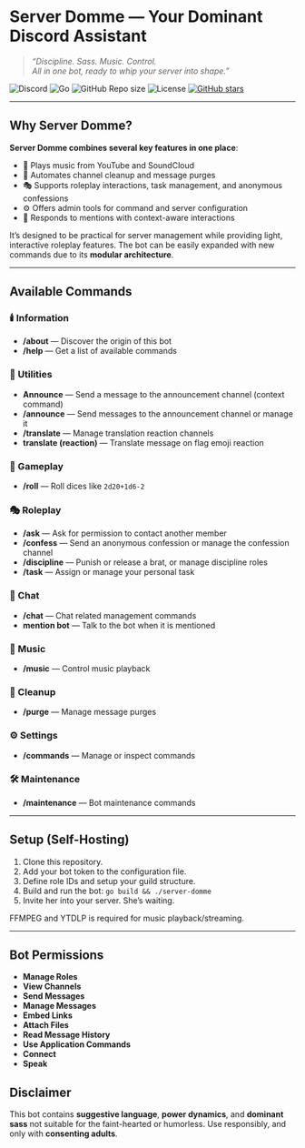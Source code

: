 # Server Domme — Your Dominant Discord Assistant

> *“Discipline. Sass. Music. Control.  
All in one bot, ready to whip your server into shape.”*  

![Discord](https://img.shields.io/badge/Discord-Bot-5865F2?logo=discord&logoColor=white) ![Go](https://img.shields.io/badge/Go-00ADD8?logo=go&logoColor=white) ![GitHub Repo size](https://img.shields.io/github/repo-size/keshon/server-domme) ![License](https://img.shields.io/github/license/keshon/server-domme) [![GitHub stars](https://img.shields.io/github/stars/keshon/server-domme?style=social)](https://github.com/keshon/server-domme)

---

## Why Server Domme?

**Server Domme combines several key features in one place**:

* 🎵 Plays music from YouTube and SoundCloud
* 🧹 Automates channel cleanup and message purges
* 🎭 Supports roleplay interactions, task management, and anonymous confessions
* ⚙️ Offers admin tools for command and server configuration
* 💬 Responds to mentions with context-aware interactions

It’s designed to be practical for server management while providing light, interactive roleplay features. The bot can be easily expanded with new commands due to its **modular architecture**. 

---

## Available Commands

### 🕯️ Information

- **/about** — Discover the origin of this bot
- **/help** — Get a list of available commands

### 📢 Utilities

- **Announce** — Send a message to the announcement channel (context command)
- **/announce** — Send messages to the announcement channel or manage it
- **/translate** — Manage translation reaction channels
- **translate (reaction)** — Translate message on flag emoji reaction

### 🎲 Gameplay

- **/roll** — Roll dices like `2d20+1d6-2`

### 🎭 Roleplay

- **/ask** — Ask for permission to contact another member
- **/confess** — Send an anonymous confession or manage the confession channel
- **/discipline** — Punish or release a brat, or manage discipline roles
- **/task** — Assign or manage your personal task

### 💬 Chat

- **/chat** — Chat related management commands
- **mention bot** — Talk to the bot when it is mentioned

### 🎵 Music

- **/music** — Control music playback

### 🧹 Cleanup

- **/purge** — Manage message purges

### ⚙️ Settings

- **/commands** — Manage or inspect commands

### 🛠️ Maintenance

- **/maintenance** — Bot maintenance commands


---

## Setup (Self-Hosting)

1. Clone this repository.
2. Add your bot token to the configuration file.
3. Define role IDs and setup your guild structure.
4. Build and run the bot:
   `go build && ./server-domme`
5. Invite her into your server. She’s waiting.

FFMPEG and YTDLP is required for music playback/streaming.

---

## Bot Permissions
- **Manage Roles**
- **View Channels**
- **Send Messages**
- **Manage Messages**
- **Embed Links**
- **Attach Files**
- **Read Message History**
- **Use Application Commands**
- **Connect**
- **Speak**

## Disclaimer

This bot contains **suggestive language**, **power dynamics**, and **dominant sass** not suitable for the faint-hearted or humorless. Use responsibly, and only with **consenting adults**.
